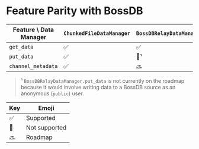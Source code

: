 # Feature Parity with BossDB

<!-- emoji for your copypasting convenience: ✅🔴🔜 -->

| Feature \\ Data Manager | `ChunkedFileDataManager` | `BossDBRelayDataManager` |
|-------------------------|-------------------------------|--------------------------|
| `get_data` | ✅ | ✅ |
| `put_data` | ✅ | 🔴¹ |
| `channel_metadata` | ✅ | 🔜 |

> ¹ `BossDBRelayDataManager.put_data` is not currently on the roadmap because it would involve writing data to a BossDB source as an anonymous (`public`) user.



| Key | Emoji |
|-----|-------|
| ✅ | Supported |
| 🔴 | Not supported |
| 🔜 | Roadmap |
